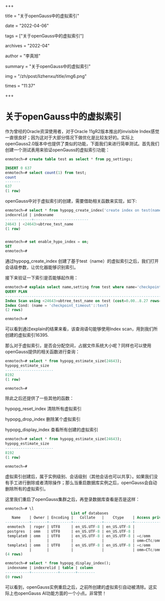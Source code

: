 +++

title = "关于openGauss中的虚拟索引" 

date = "2022-04-06" 

tags = ["关于openGauss中的虚拟索引"] 

archives = "2022-04" 

author = "李真旭" 

summary = "关于openGauss中的虚拟索引"

img = "/zh/post/lizhenxu/title/img6.png" 

times = "11:37"

+++

# 关于openGauss中的虚拟索引

作为曾经的Oracle资深使用者，对于Oracle 11gR2版本推出的invisible Index感觉一直很良好；因为这对于大部分情况下做优化是比较友好的。实际上openGauss2.0版本中也提供了类似的功能，下面我们来进行简单测试。首先我们创建一个测试表用来验证openGauss的虚拟索引功能：

```sql
enmotech=# create table test as select * from pg_settings;

INSERT 0 637
enmotech=# select count(1) from test;
count
-------
637
(1 row)
```

openGauss中对于虚拟索引的创建，需要借助相关函数来实现，如下:

```sql
enmotech=# select * from hypopg_create_index('create index on test(name)');
indexrelid | indexname
------------+-------------------------
24643 | <24643>ubtree_test_name
(1 row)


enmotech=# set enable_hypo_index = on;
SET
enmotech=#
```

通过hypopg_create_index 创建了基于test（name）的虚拟索引之后，我们打开会话级参数，让优化器能够识别索引。

接下来验证一下索引是否能够起作用：

```sql
enmotech=# explain select name,setting from test where name='checkpoint_timeout';
QUERY PLAN
-------------------------------------------------------------------------------------
Index Scan using <24643>ubtree_test_name on test (cost=0.00..8.27 rows=1 width=64)
Index Cond: (name = 'checkpoint_timeout'::text)
(2 rows)

enmotech=#
```

可以看到通过explain的结果来看，该查询语句能够使用Index scan，用到我们所创建的虚拟索引16395.

那么对于虚拟索引，是否会分配空间，占据文件系统大小呢？同样也可以使用openGauss提供的相关函数进行查询：

```sql
enmotech=# select * from hypopg_estimate_size(24643);
hypopg_estimate_size
----------------------
8192
(1 row)

enmotech=#
```

除此之后还提供了一些其他的函数：

hypopg_reset_index  清除所有虚拟索引

hypopg_drop_index  删除某个虚拟索引

hypopg_display_index 查看所有创建的虚拟索引

```sql
enmotech=# select * from hypopg_estimate_size(24643);
hypopg_estimate_size
----------------------
8192
(1 row)

enmotech=#
```

虚拟索引创建后，属于实例级别、会话级别（其他会话也可以共享）。如果我们没有手工进行删除或者清除操作；那么当重启数据库实例之后，openGauss会自动删除所有的虚拟索引。

这里我们重启了openGauss集群之后，再登录数据库查看是否是这样：

```sql
enmotech=# \l
                              List of databases
   Name    | Owner | Encoding |   Collate   |    Ctype    | Access privileges 
-----------+-------+----------+-------------+-------------+-------------------
 enmotech  | roger | UTF8     | en_US.UTF-8 | en_US.UTF-8 | 
 postgres  | omm   | UTF8     | en_US.UTF-8 | en_US.UTF-8 | 
 template0 | omm   | UTF8     | en_US.UTF-8 | en_US.UTF-8 | =c/omm           +
           |       |          |             |             | omm=CTc/omm
 template1 | omm   | UTF8     | en_US.UTF-8 | en_US.UTF-8 | =c/omm           +
           |       |          |             |             | omm=CTc/omm
(4 rows)

enmotech=# select * from hypopg_display_index(); 
 indexname | indexrelid | table | column 
-----------+------------+-------+--------
(0 rows)


```

可以看到，openGauss实例重启之后，之前所创建的虚拟索引自动被清除。这实际上也openGauss AI功能方面的一个小点。非常赞！
